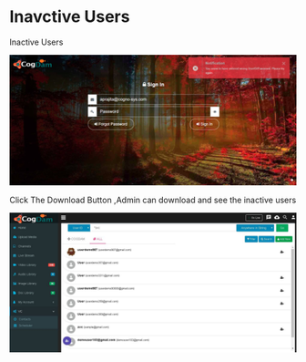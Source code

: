 # Inavctive Users

Inactive Users

![](../../.gitbook/assets/image%20%2883%29.png)

Click The Download Button ,Admin can download and see the inactive users

![](../../.gitbook/assets/image%20%28153%29.png)



